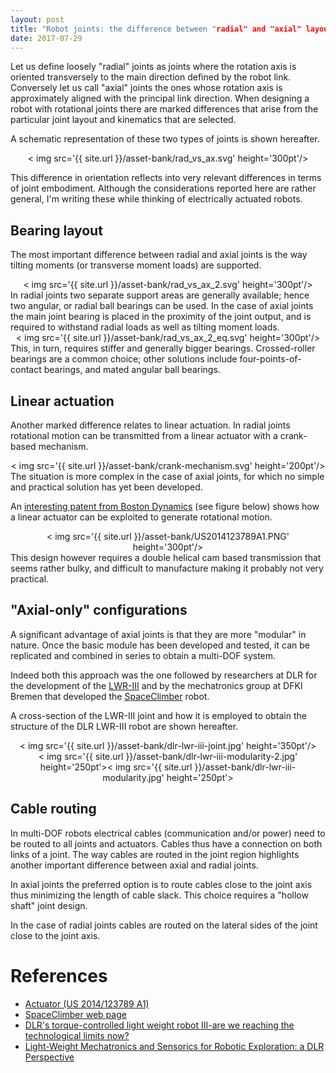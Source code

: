 ```yaml
---
layout: post
title: "Robot joints: the difference between "radial" and "axial" layouts"
date: 2017-07-29
---
```


Let us define loosely "radial" joints as joints where the rotation axis is oriented transversely to the main direction defined by the robot link. Conversely let us call "axial" joints the ones whose rotation axis is approximately aligned with the principal link direction. When designing a robot with rotational joints there are marked differences that arise from the particular joint layout and kinematics that are selected.



A schematic representation of these two types of joints is shown hereafter.

<div align="center"><	img src='{{ site.url }}/asset-bank/rad_vs_ax.svg' height='300pt'/></div>

This difference in orientation reflects into very relevant differences in terms of joint embodiment.
Although the considerations reported here are rather general, I'm writing these while thinking of electrically actuated robots.

## Bearing layout

The most important difference between radial and axial joints is the way tilting moments (or transverse moment loads) are supported.
<div align="center"><	img src='{{ site.url }}/asset-bank/rad_vs_ax_2.svg' height='300pt'/></div>
In radial joints two separate support areas are generally available; hence two angular, or radial ball bearings can be used.
In the case of axial joints the main joint bearing is placed in the proximity of the joint output, and is required to withstand radial loads as well as tilting moment loads.
<div align="center"><	img src='{{ site.url }}/asset-bank/rad_vs_ax_2_eq.svg' height='300pt'/></div>
This, in turn, requires stiffer and generally bigger bearings.
Crossed-roller bearings are a common choice; other solutions include four-points-of-contact bearings, and mated angular ball bearings.

## Linear actuation

Another marked difference relates to linear actuation.
In radial joints rotational motion can be transmitted from a linear actuator with a crank-based mechanism.
<div align="center"><	img src='{{ site.url }}/asset-bank/crank-mechanism.svg' height='200pt'/></div>
The situation is more complex in the case of axial joints, for which no simple and practical solution has yet been developed.

An [interesting patent from Boston Dynamics](US2014123789A1) (see figure below) shows how a linear actuator can be exploited to generate rotational motion.
<div align="center"><	img src='{{ site.url }}/asset-bank/US2014123789A1.PNG' height='300pt'/></div>
This design however requires a double helical cam based transmission that seems rather bulky, and difficult to manufacture making it probably not very practical.

## "Axial-only" configurations

A significant advantage of axial joints is that they are more "modular" in nature.
Once the basic module has been developed and tested, it can be replicated and combined in series to obtain a multi-DOF system.

Indeed both this approach was the one followed by researchers at DLR for the development of the [LWR-III](hirzinger_02) and by the mechatronics group at DFKI Bremen that developed the [SpaceClimber](spaceclimber-web) robot.

A cross-section of the LWR-III joint and how it is employed to obtain the structure of the DLR LWR-III robot are shown hereafter.

<div align="center"><	img src='{{ site.url }}/asset-bank/dlr-lwr-iii-joint.jpg' height='350pt'/></div>
<div align="center"><	img src='{{ site.url }}/asset-bank/dlr-lwr-iii-modularity-2.jpg' height='250pt'><	img src='{{ site.url }}/asset-bank/dlr-lwr-iii-modularity.jpg' height='250pt'></div>

## Cable routing

In multi-DOF robots electrical cables (communication and/or power) need to be routed to all joints and actuators. Cables thus have a connection on both links of a joint. The way cables are routed in the joint region highlights another important difference between axial and radial joints.

In axial joints the preferred option is to route cables close to the joint axis thus minimizing the length of cable slack. This choice requires a "hollow shaft" joint design.

In the case of radial joints cables are routed on the lateral sides of the joint close to the joint axis.

# References

[US2014123789A1]: https://worldwide.espacenet.com/publicationDetails/biblio?FT=D&date=20140508&DB=EPODOC&locale=en_EP&CC=US&NR=2014123789A1&KC=A1&ND=5
[spaceclimber-web]: http://robotik.dfki-bremen.de/en/research/robot-systems/spaceclimber.html
[schafer_08]: elib.dlr.de/55362/1/i-sairas2008_Schäfer.pdf
[hirzinger_02]: http://ieeexplore.ieee.org/document/1014788/

- [Actuator (US 2014/123789 A1)][US2014123789A1]
- [SpaceClimber web page][spaceclimber-web]
- [DLR's torque-controlled light weight robot III-are we reaching the technological limits now?][hirzinger_02]
- [Light-Weight Mechatronics and Sensorics for Robotic Exploration: a DLR Perspective][schafer_08]
